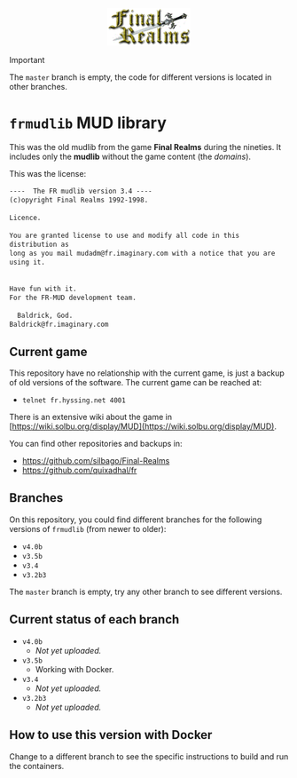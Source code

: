 <p align="center">
  <img width="150px" alt="Final Realms logo" src="/logo.gif">
</p>

> [!IMPORTANT]  
> The `master` branch is empty, the code for different versions is located in other branches.

# `frmudlib` MUD library

This was the old mudlib from the game **Final Realms** during the nineties. It includes only the **mudlib** without the game content (the _domains_).

This was the license:

```
----  The FR mudlib version 3.4 ----
(c)opyright Final Realms 1992-1998.

Licence.

You are granted license to use and modify all code in this distribution as
long as you mail mudadm@fr.imaginary.com with a notice that you are using it.


Have fun with it.
For the FR-MUD development team.

  Baldrick, God.
Baldrick@fr.imaginary.com
```

## Current game

This repository have no relationship with the current game, is just a backup of old versions of the software. The current game can be reached at:

- `telnet fr.hyssing.net 4001`

There is an extensive wiki about the game in [https://wiki.solbu.org/display/MUD](https://wiki.solbu.org/display/MUD).

You can find other repositories and backups in:

- https://github.com/silbago/Final-Realms
- https://github.com/quixadhal/fr

## Branches

On this repository, you could find different branches for the following versions of `frmudlib` (from newer to older):

- `v4.0b`
- `v3.5b`
- `v3.4`
- `v3.2b3`

The `master` branch is empty, try any other branch to see different versions.

## Current status of each branch

- `v4.0b`
  - _Not yet uploaded._
- `v3.5b`
  - Working with Docker.
- `v3.4`
  - _Not yet uploaded._
- `v3.2b3`
  - _Not yet uploaded._

## How to use this version with Docker

Change to a different branch to see the specific instructions to build and run the containers.
